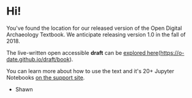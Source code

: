 # Hi!

You've found the location for our released version of the Open Digital Archaeology Textbook. We anticipate releasing version 1.0 in the fall of 2018.

The live-written open accessible **draft** can be [explored here](http://o-date.github.io/draft/book)(https://o-date.github.io/draft/book).

You can learn more about how to use the text and it's 20+ Jupyter Notebooks [on the support site](https://o-date.github.io/support).

- Shawn
